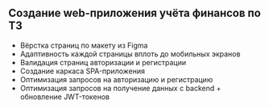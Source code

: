 ## Создание web-приложения учёта финансов по ТЗ
* Вёрстка страниц по макету из Figma
* Адаптивность каждой страницы вплоть до мобильных экранов
* Валидация страниц авторизации и регистрации
* Создание каркаса SPA-приложения
* Оптимизация запросов на авторизацию и регистрацию
* Оптимизация запросов на получение данных с backend + обновление JWT-токенов